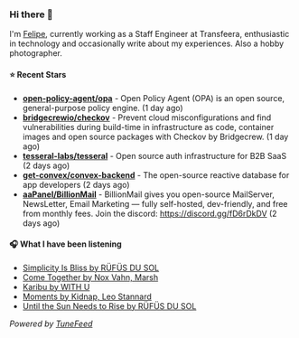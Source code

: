 ### Hi there 👋

I'm [Felipe](https://felipevm.com), currently working as a Staff Engineer at Transfeera, enthusiastic in technology and occasionally write about my experiences. Also a hobby photographer.

#### ⭐ Recent Stars
- **[open-policy-agent/opa](https://github.com/open-policy-agent/opa)** - Open Policy Agent (OPA) is an open source, general-purpose policy engine. (1 day ago)
- **[bridgecrewio/checkov](https://github.com/bridgecrewio/checkov)** - Prevent cloud misconfigurations and find vulnerabilities during build-time in infrastructure as code, container images and open source packages with Checkov by Bridgecrew. (1 day ago)
- **[tesseral-labs/tesseral](https://github.com/tesseral-labs/tesseral)** - Open source auth infrastructure for B2B SaaS (2 days ago)
- **[get-convex/convex-backend](https://github.com/get-convex/convex-backend)** - The open-source reactive database for app developers (2 days ago)
- **[aaPanel/BillionMail](https://github.com/aaPanel/BillionMail)** - BillionMail gives you open-source MailServer, NewsLetter,  Email Marketing — fully self-hosted, dev-friendly, and free from monthly fees. Join the discord: https://discord.gg/fD6rDkDV (2 days ago)

#### 🎧 What I have been listening
- [Simplicity Is Bliss by RÜFÜS DU SOL](https://open.spotify.com/track/56kscu4Wrnn8WdY1V0E6km)
- [Come Together by Nox Vahn, Marsh](https://open.spotify.com/track/7n8sDrEcuMt0yezLDhIbnN)
- [Karibu by WITH U](https://open.spotify.com/track/6jTbKd7VnhCt5qxyWTdak7)
- [Moments by Kidnap, Leo Stannard](https://open.spotify.com/track/1wvAupRa6Ecs7aakOmt9bf)
- [Until the Sun Needs to Rise by RÜFÜS DU SOL](https://open.spotify.com/track/1VJgMkxFY3JSgiUWZNeycd)

_Powered by [TuneFeed](https://tunefeed.app?ref=github.com)_
